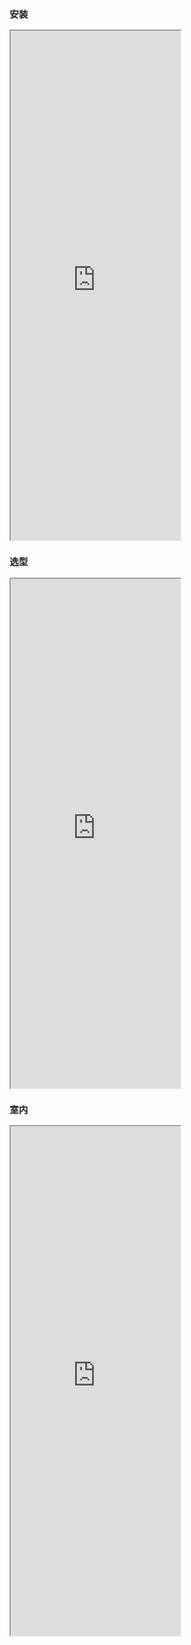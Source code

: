 
###  安装
<iframe src="https://5docs.oss-cn-shanghai.aliyuncs.com/res/公司介绍/Installation process .mp4"  height=900px > </iframe>

###  选型
<iframe src="https://5docs.oss-cn-shanghai.aliyuncs.com/res/公司介绍/Video data（活楼芯选）.mp4"  height=900px> </iframe>

###  室内
<iframe src="https://5docs.oss-cn-shanghai.aliyuncs.com/res/公司介绍/Video data（室内）.mp4"  height=900px > </iframe>


